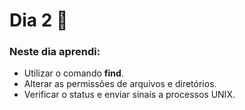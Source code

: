 # Dia 2 📆

### Neste dia aprendi:

* Utilizar o comando **find**.
* Alterar as permissões de arquivos e diretórios.
* Verificar o status e enviar sinais a processos UNIX.
